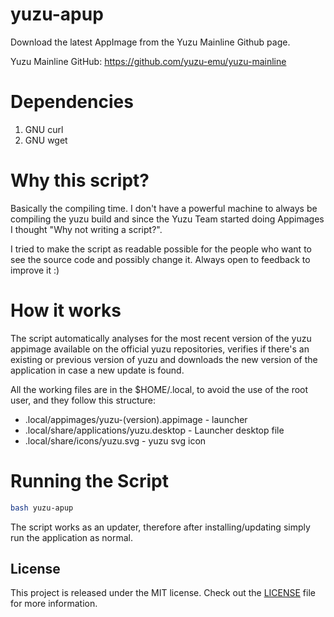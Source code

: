 # yuzu-apup

Download the latest AppImage from the Yuzu Mainline Github page.

Yuzu Mainline GitHub: https://github.com/yuzu-emu/yuzu-mainline

# Dependencies

1. GNU curl
2. GNU wget

# Why this script?

Basically the compiling time. I don't have a powerful machine to always be compiling the yuzu build and since the Yuzu Team started doing Appimages I thought "Why not writing a script?".

I tried to make the script as readable possible for the people who want to see the source code and possibly change it. Always open to feedback to improve it :)

# How it works

The script automatically analyses for the most recent version of the yuzu appimage available on the official yuzu repositories, verifies if there's an existing or previous version of yuzu and downloads the new version of the application in case a new update is found. 

All the working files are in the $HOME/.local, to avoid the use of the root user, and they follow this structure:
  
  * .local/appimages/yuzu-(version).appimage - launcher
  * .local/share/applications/yuzu.desktop - Launcher desktop file
  * .local/share/icons/yuzu.svg - yuzu svg icon

# Running the Script

```bash
bash yuzu-apup
```

The script works as an updater, therefore after installing/updating simply run the application as normal.

## License
This project is released under the MIT license.
Check out the [LICENSE](LICENSE) file for more information.

